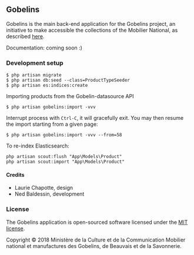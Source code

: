 ## Gobelins

Gobelins is the main back-end application for the Gobelins project, an initiative to make accessible the
collections of the Mobilier National, as described <a href="https://entrepreneur-interet-general.etalab.gouv.fr/defi/2017/09/26/gobelins/">here</a>.

Documentation: coming soon :)

### Development setup
```shell
$ php artisan migrate
$ php artisan db:seed --class=ProductTypeSeeder
$ php artisan es:indices:create
```

Importing products from the Gobelin-datasource API
```shell
$ php artisan gobelins:import -vvv
```
Interrupt process with `Ctrl-C`, it will gracefully exit.
You may then resume the import starting from a given page:
```shell
$ php artisan gobelins:import -vvv --from=58
```

To re-index Elasticsearch:
```shell
php artisan scout:flush "App\Models\Product"
php artisan scout:import "App\Models\Product"
```
#### Credits

- Laurie Chapotte, design
- Ned Baldessin, development

### License

The Gobelins application is open-sourced software licensed under the [MIT license](https://opensource.org/licenses/MIT).

Copyright © 2018 Ministère de la Culture et de la Communication
Mobilier national et manufactures des Gobelins, de Beauvais et de la Savonnerie.
